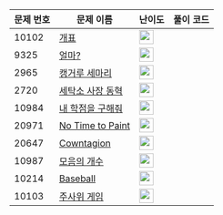 | 문제 번호 | 문제 이름 | 난이도 | 풀이 코드 |
| --- | --- | --- | --- |
| 10102 | [개표](https://www.acmicpc.net/problem/10102) | <img height="25px" width="25px=" src="https://static.solved.ac/tier_small/3.svg"/> |  |
| 9325 | [얼마?](https://www.acmicpc.net/problem/9325) | <img height="25px" width="25px=" src="https://static.solved.ac/tier_small/3.svg"/> |  |
| 2965 | [캥거루 세마리](https://www.acmicpc.net/problem/2965) | <img height="25px" width="25px=" src="https://static.solved.ac/tier_small/3.svg"/> |  |
| 2720 | [세탁소 사장 동혁](https://www.acmicpc.net/problem/2720) | <img height="25px" width="25px=" src="https://static.solved.ac/tier_small/3.svg"/> |  |
| 10984 | [내 학점을 구해줘](https://www.acmicpc.net/problem/10984) | <img height="25px" width="25px=" src="https://static.solved.ac/tier_small/3.svg"/> |  |
| 20971 | [No Time to Paint](https://www.acmicpc.net/problem/20971) | <img height="25px" width="25px=" src="https://static.solved.ac/tier_small/14.svg"/> |  |
| 20647 | [Cowntagion](https://www.acmicpc.net/problem/20647) | <img height="25px" width="25px=" src="https://static.solved.ac/tier_small/13.svg"/> |  |
| 10987 | [모음의 개수](https://www.acmicpc.net/problem/10987) | <img height="25px" width="25px=" src="https://static.solved.ac/tier_small/3.svg"/> |  |
| 10214 | [Baseball](https://www.acmicpc.net/problem/10214) | <img height="25px" width="25px=" src="https://static.solved.ac/tier_small/3.svg"/> |  |
| 10103 | [주사위 게임](https://www.acmicpc.net/problem/10103) | <img height="25px" width="25px=" src="https://static.solved.ac/tier_small/3.svg"/> |  |
